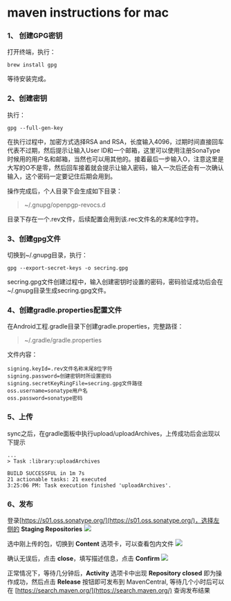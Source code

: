 # maven instructions for mac

### 1、 创建GPG密钥

打开终端，执行：

``` shell
brew install gpg
```

等待安装完成。

### 2、创建密钥

执行：

``` shell
gpg --full-gen-key
```

在执行过程中，加密方式选择RSA and RSA，长度输入4096，过期时间直接回车代表不过期，然后提示让输入User ID和一个邮箱，这里可以使用注册SonaType时候用的用户名和邮箱，当然也可以用其他的。接着最后一步输入O，注意这里是大写的O不是零，然后回车接着就会提示让输入密码，输入一次后还会有一次确认输入，这个密码一定要记住后期会用到。

操作完成后，个人目录下会生成如下目录：

> ~/.gnupg/openpgp-revocs.d

目录下存在一个.rev文件，后续配置会用到该.rec文件名的末尾8位字符。

### 3、创建gpg文件

切换到~/.gnupg目录，执行：

``` shell
gpg --export-secret-keys -o secring.gpg
```

secring.gpg文件创建过程中，输入创建密钥时设置的密码，密码验证成功后会在~/.gnupg目录生成secring.gpg文件。

### 4、创建gradle.properties配置文件

在Android工程.gradle目录下创建gradle.properties，完整路径：

> ~/.gradle/gradle.properties

文件内容：

```
signing.keyId=.rev文件名称末尾8位字符
signing.password=创建密钥时所设置密码
signing.secretKeyRingFile=secring.gpg文件路径
oss.username=sonatype用户名
oss.password=sonatype密码
```

### 5、上传

sync之后，在gradle面板中执行upload/uploadArchives，上传成功后会出现以下提示

```
...
> Task :library:uploadArchives

BUILD SUCCESSFUL in 1m 7s
21 actionable tasks: 21 executed
3:25:06 PM: Task execution finished 'uploadArchives'.
```

### 6、发布

登录[https://s01.oss.sonatype.org/](https://s01.oss.sonatype.org/)，选择左侧的 **Staging Repositories**
![](https://tva1.sinaimg.cn/large/008i3skNgy1gpuvbw5r9tj319l0u010a.jpg)

选中刚上传的包，切换到 **Content** 选项卡，可以查看包内文件
![](https://tva1.sinaimg.cn/large/008i3skNgy1gpuvdc03zdj319l0u0n5i.jpg)

确认无误后，点击 **close**，填写描述信息，点击 **Confirm**
![](https://tva1.sinaimg.cn/large/008i3skNgy1gpuvgm1e7lj319l0u0qba.jpg)

正常情况下，等待几分钟后，**Activity** 选项卡中出现 **Repository closed** 即为操作成功，然后点击 **Release** 按钮即可发布到 MavenCentral, 等待几个小时后可以在 [https://search.maven.org/](https://search.maven.org/) 查询发布结果

